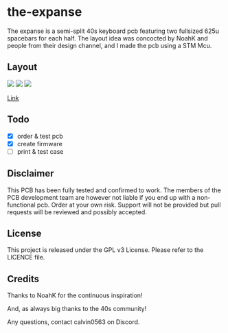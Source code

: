 # the-expanse

The expanse is a semi-split 40s keyboard pcb featuring two fullsized 625u spacebars for each half. The layout idea was concocted by NoahK and people from their design channel, and I made the pcb using a STM Mcu.

## Layout

![](https://github.com/calvin-mcd/the-expanse/blob/main/Images/KLE.png)
![](https://github.com/calvin-mcd/the-expanse/blob/main/Images/top.png)
![](https://github.com/calvin-mcd/the-expanse/blob/main/Images/bottom.png)

[Link](http://www.keyboard-layout-editor.com/#/gists/ce57e2e714c4206f8d4e92a213c72f71)

## Todo

- [X] order & test pcb
- [X] create firmware
- [ ] print & test case

## Disclaimer

This PCB has been fully tested and confirmed to work. The members of the PCB development team are however not liable if you end up with a non-functional pcb. Order at your own risk. Support will not be provided but pull requests will be reviewed and possibly accepted.

## License

This project is released under the GPL v3 License. Please refer to the LICENCE file.

## Credits

Thanks to NoahK for the continuous inspiration!

And, as always big thanks to the 40s community!

Any questions, contact calvin0563 on Discord. 
